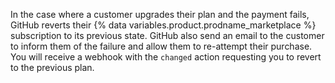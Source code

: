 In the case where a customer upgrades their plan and the payment fails, GitHub reverts their {% data variables.product.prodname_marketplace %} subscription to its previous state. GitHub also send an email to the customer to inform them of the failure and allow them to re-attempt their purchase. You will receive a webhook with the `changed` action requesting you to revert to the previous plan.
